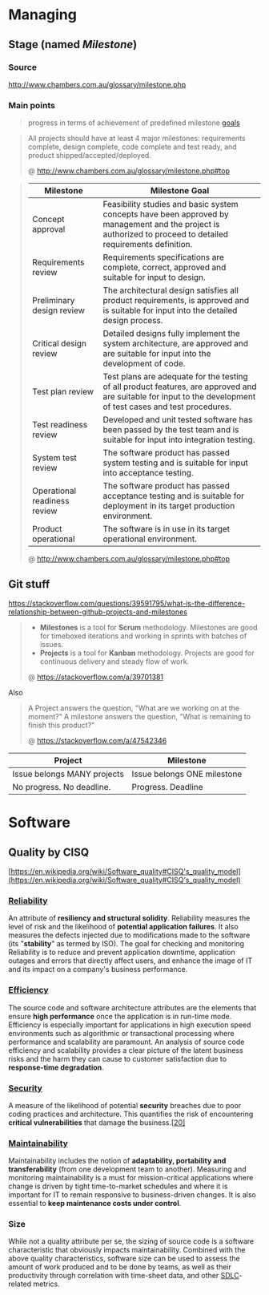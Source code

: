 # Managing

## Stage (named *Milestone*)

### Source

http://www.chambers.com.au/glossary/milestone.php

### Main points

> progress in terms of achievement of predefined milestone [goals](http://www.chambers.com.au/glossary/goal.php)

> All projects should have at least 4 major milestones: requirements complete, design complete, code complete and test ready, and product shipped/accepted/deployed.
>
>@ http://www.chambers.com.au/glossary/milestone.php#top



> | **Milestone**                | **Milestone Goal**                                           |
> | ---------------------------- | ------------------------------------------------------------ |
> | Concept approval             | Feasibility studies and basic system concepts have been approved by management and the project is authorized to proceed to detailed requirements definition. |
> | Requirements review          | Requirements specifications are complete, correct, approved and suitable for input to design. |
> | Preliminary design review    | The architectural design satisfies all product requirements, is approved and is suitable for input into the detailed design process. |
> | Critical design review       | Detailed designs fully implement the system architecture, are approved and are suitable for input into the development of code. |
> | Test plan review             | Test plans are adequate for the testing of all product features, are approved and are suitable for input to the development of test cases and test procedures. |
> | Test readiness review        | Developed and unit tested software has been passed by the test team and is suitable for input into integration testing. |
> | System test review           | The software product has passed system testing and is suitable for input into acceptance testing. |
> | Operational readiness review | The software product has passed acceptance testing and is suitable for deployment in its target production environment. |
> | Product operational          | The software is in use in its target operational environment. |
>
> @ http://www.chambers.com.au/glossary/milestone.php#top

##  Git stuff

https://stackoverflow.com/questions/39591795/what-is-the-difference-relationship-between-github-projects-and-milestones

> - **Milestones** is a tool for **Scrum** methodology. Milestones are good for timeboxed iterations and working in sprints with batches of issues.
> - **Projects** is a tool for **Kanban** methodology. Projects are good for continuous delivery and steady flow of work.
> 
> @ https://stackoverflow.com/a/39701381

Also 
> A Project answers the question, "What are we working on at the moment?"
> A milestone answers the question, "What is remaining to finish this product?"
> 
> @ https://stackoverflow.com/a/47542346



| Project                     | Milestone                   |
| --------------------------- | --------------------------- |
| Issue belongs MANY projects | Issue belongs ONE milestone |
| No progress. No deadline.   | Progress. Deadline          |

# Software

## Quality by CISQ

[https://en.wikipedia.org/wiki/Software_quality#CISQ's_quality_model](https://en.wikipedia.org/wiki/Software_quality#CISQ's_quality_model)

### [Reliability](https://en.wikipedia.org/wiki/Reliability_(engineering))

An attribute of **resiliency and structural solidity**. Reliability measures the level of risk and the likelihood of **potential application failures**. It also measures the defects injected due to modifications made to the software (its "**stability**" as termed by ISO). The goal for checking and monitoring Reliability is to reduce and prevent application downtime, application outages and errors that directly affect users, and enhance the image of IT and its impact on a company's business performance.

### [Efficiency](https://en.wikipedia.org/wiki/Efficiency)

The source code and software architecture attributes are the elements that ensure **high performance** once the application is in run-time mode. Efficiency is especially important for applications in high execution speed environments such as algorithmic or transactional processing where performance and scalability are paramount. An analysis of source code efficiency and scalability provides a clear picture of the latent business risks and the harm they can cause to customer satisfaction due to **response-time degradation**.

### [Security](https://en.wikipedia.org/wiki/Security)

A measure of the likelihood of potential **security** breaches due to poor coding practices and architecture. This quantifies the risk of encountering **critical vulnerabilities** that damage the business.[[20\]](https://en.wikipedia.org/wiki/Software_quality#cite_note-20)

### [Maintainability](https://en.wikipedia.org/wiki/Maintainability)

Maintainability includes the notion of **adaptability, portability and transferability** (from one development team to another). Measuring and monitoring maintainability is a must for mission-critical applications where change is driven by tight time-to-market schedules and where it is important for IT to remain responsive to business-driven changes. It is also essential to **keep maintenance costs under control**.

### Size

While not a quality attribute per se, the sizing of source code is a software characteristic that obviously impacts maintainability. Combined with the above quality characteristics, software size can be used to assess the amount of work produced and to be done by teams, as well as their productivity through correlation with time-sheet data, and other [SDLC](https://en.wikipedia.org/wiki/Software_development_process)-related metrics.